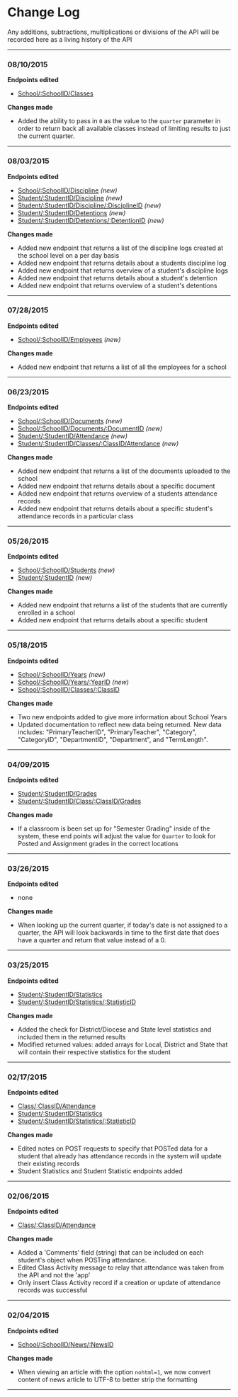 # Change Log

Any additions, subtractions, multiplications or divisions of the API will be recorded here as a living history of the 
API

---

### 08/10/2015 
**Endpoints edited**
 - [School/:SchoolID/Classes](Endpoints/School/Classes.md)

**Changes made**
 - Added the ability to pass in `0` as the value to the `quarter` parameter in order to return back all available classes instead of limiting results to just the current quarter.

---

### 08/03/2015 
**Endpoints edited**
 - [School/:SchoolID/Discipline](Endpoints/School/Discipline.md) *(new)*
 - [Student/:StudentID/Discipline](Endpoints/Students/Discipline_Logs.md) *(new)*
 - [Student/:StudentID/Discipline/:DisciplineID](Endpoints/Students/Discipline_Log.md) *(new)*
 - [Student/:StudentID/Detentions](Endpoints/Students/Detentions.md) *(new)*
 - [Student/:StudentID/Detentions/:DetentionID](Endpoints/Students/Detention.md) *(new)*

**Changes made**
 - Added new endpoint that returns a list of the discipline logs created at the school level on a per day basis
 - Added new endpoint that returns details about a students discipline log
 - Added new endpoint that returns overview of a student's discipline logs
 - Added new endpoint that returns details about a student's detention
 - Added new endpoint that returns overview of a student's detentions

---

### 07/28/2015 
**Endpoints edited**
 - [School/:SchoolID/Employees](Endpoints/School/Employees.md) *(new)*

**Changes made**
 - Added new endpoint that returns a list of all the employees for a school

---

### 06/23/2015 
**Endpoints edited**
 - [School/:SchoolID/Documents](Endpoints/School/Documents.md) *(new)*
 - [School/:SchoolID/Documents/:DocumentID](Endpoints/School/Document.md) *(new)*
 - [Student/:StudentID/Attendance](Endpoints/Students/Attendance.md) *(new)*
 - [Student/:StudentID/Classes/:ClassID/Attendance](Endpoints/Students/Class_Attendance.md) *(new)*

**Changes made**
 - Added new endpoint that returns a list of the documents uploaded to the school
 - Added new endpoint that returns details about a specific document
 - Added new endpoint that returns overview of a students attendance records
 - Added new endpoint that returns details about a specific student's attendance records in a particular class

---

### 05/26/2015 
**Endpoints edited**
 - [School/:SchoolID/Students](Endpoints/School/Students.md) *(new)*
 - [Student/:StudentID](Endpoints/Student/Student.md) *(new)*

**Changes made**
 - Added new endpoint that returns a list of the students that are currently enrolled in a school
 - Added new endpoint that returns details about a specific student

---

### 05/18/2015
**Endpoints edited**
- [School/:SchoolID/Years](Endpoints/School/Years.md) *(new)*
- [School/:SchoolID/Years/:YearID](Endpoints/School/Year.md) *(new)*
- [School/:SchoolID/Classes/:ClassID](Endpoints/Student/Grades.md)

**Changes made**
- Two new endpoints added to give more information about School Years
- Updated documentation to reflect new data being returned. New data includes: "PrimaryTeacherID", "PrimaryTeacher", "Category", "CategoryID", "DepartmentID", "Department", and "TermLength". 

---

### 04/09/2015
**Endpoints edited**
- [Student/:StudentID/Grades](Endpoints/Student/Grades.md)
- [Student/:StudentID/Class/:ClassID/Grades](Endpoints/Student/Assignment_Grades.md)

**Changes made**
- If a classroom is been set up for "Semester Grading" inside of the system, these end points will adjust the value for `Quarter` to look for Posted and Assignment grades in the correct locations

---

### 03/26/2015
**Endpoints edited**
- none

**Changes made**
- When looking up the current quarter, if today's date is not assigned to a quarter, the API will look backwards in time to the first date that does have a quarter and return that value instead of a 0.

---

### 03/25/2015
**Endpoints edited**
 - [Student/:StudentID/Statistics](Endpoints/Student/Statistics.md)
 - [Student/:StudentID/Statistics/:StatisticID](Endpoints/Student/Statistic.md)

**Changes made**
 - Added the check for District/Diocese and State level statistics and included them in the returned results
 - Modified returned values: added arrays for Local, District and State that will contain their respective statistics for the student

---

### 02/17/2015
**Endpoints edited**
 - [Class/:ClassID/Attendance](Endpoints/Class/Attendance.md#post)
 - [Student/:StudentID/Statistics](Endpoints/Students/Statistics.md)
 - [Student/:StudentID/Statistics/:StatisticID](Endpoints/Students/Statistic.md)

**Changes made** 
 - Edited notes on POST requests to specify that POSTed data for a student that already has attendance records in the system will update their existing records
 - Student Statistics and Student Statistic endpoints added
 
---

### 02/06/2015
**Endpoints edited**
 - [Class/:ClassID/Attendance](Endpoints/Class/Attendance.md#post)

**Changes made** 
 - Added a 'Comments' field (string) that can be included on each student's object when POSTing attendance. 
 - Edited Class Activity message to relay that attendance was taken from the API and not the 'app'
 - Only insert Class Activity record if a creation or update of attendance records was successful
 
---

### 02/04/2015
**Endpoints edited**
 - [School/:SchoolID/News/:NewsID](Endpoints/School/News_Article.md)

**Changes made** 
 - When viewing an article with the option `nohtml=1`, we now convert content of news article to UTF-8 to better strip the formatting

---
